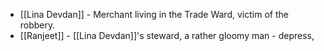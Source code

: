 - [[Lina Devdan]] - Merchant living in the Trade Ward, victim of the robbery.
- [[Ranjeet]] - [[Lina Devdan]]'s steward, a rather gloomy man - depress, 